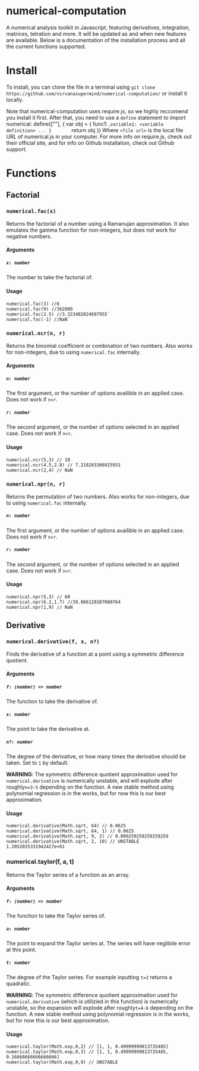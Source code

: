 # numerical-computation
A numerical analysis toolkit in Javascript, featuring derivatives, integration, matrices, tetration and more. It will be updated as and when new features are available. Below is a documentation of the installation process and all the current functions supported.

# Install
To install, you can clone the file in a terminal using `git clone https://github.com/nirvanasupermind/numerical-computation/` or install it locally. 

Note that numerical-computation uses require.js, so we highly reccomend you install it first. After that, you need to use a `define` statement to import numerical:
    define(["<file url>"], {
    var obj =  {
    func1: <func definition>,`
        variable1: <variable definition>
        ...
            }        `
            return obj
    })
Where `<file url>` is the local file URL of numerical.js in your computer. For more info on require.js, check out their official site, and for info on Github installation, check out Github support.

# Functions
## Factorial
### `numerical.fac(x)`
Returns the factorial of a number using a Ramanujan approximation. It also emulates the gamma function for non-integers, but does not work for negative numbers.
#### Arguments
##### `x: number`
The number to take the factorial of.
#### Usage
    numerical.fac(3) //6
    numerical.fac(9) //362880
    numerical.fac(2.5) //3.323402024697955`
    numerical.fac(-1) //NaN`

### `numerical.ncr(n, r)`
Returns the binomial coefficient or combination of two numbers. Also works for non-integers, due to using `numerical.fac` internally. 

#### Arguments
##### `n: number`
The first argument, or the number of options availible in an applied case. Does not work if `n<r`.
##### `r: number`
The second argument, or the number of options selected in an applied case. Does not work if `n<r`.

#### Usage
    numerical.ncr(5,3) // 10
    numerical.ncr(4.5,2.8) // 7.218203306925931
    numerical.ncr(2,4) // NaN

### `numerical.npr(n, r)`
Returns the permutation of two numbers. Also works for non-integers, due to using `numerical.fac` internally. 

##### `n: number`
The first argument, or the number of options availible in an applied case. Does not work if `n<r`.
##### `r: number`
The second argument, or the number of options selected in an applied case. Does not work if `n<r`.

#### Usage
    numerical.npr(5,3) // 60
    numerical.npr(6.2,1.7) //20.066120287080764
    numerical.npr(1,9) // NaN
## Derivative
### `numerical.derivative(f, x, n?)`
Finds the derivative of a function at a point using a symmetric difference quotient.

#### Arguments
##### `f: (number) => number`
The function to take the derivative of.
##### `x: number`
The point to take the derivative at.
#####  `n?: number`
The degree of the derivative, or how many times the
derivative should be taken. Set to `1` by default.

**WARNING**: The symmetric difference quotient approximation used for `numerical.derivative`
is numerically unstable, and will explode after roughly`n=3-5` depending on the function. A new stable method using polynomial regression is in the works, but for now this is our best approximation.

#### Usage
    numerical.derivative(Math.sqrt, 64) // 0.0625
    numerical.derivative(Math.sqrt, 64, 1) // 0.0625
    numerical.derivative(Math.sqrt, 9, 2) // 0.009259259259259259
    numerical.derivative(Math.sqrt, 2, 10) // UNSTABLE 1.2052035331942427e+61

### numerical.taylor(f, a, t)
Returns the Taylor series of a function as an array.

#### Arguments
##### `f: (number) => number`
The function to take the Taylor series of.
##### `a: number`
The point to expand the Taylor series at. The series will have neglibile error at this point.
##### `t: number`
The degree of the Taylor series. For example inputting `t=2` returns a quadratic. 


**WARNING**: The symmetric difference quotient approximation used for `numerical.derivative` (which is utilizied in this function)
is numerically unstable, so the expansion will explode after roughly`t=4-6` depending on the function. A new stable method using polynomial regression is in the works, but for now this is our best approximation.


#### Usage
    numerical.taylor(Math.exp,0,2) // [1, 1, 0.49999999813735485]
    numerical.taylor(Math.exp,0,3) // [1, 1, 0.49999999813735485, 0.16666666666666666]
    numerical.taylor(Math.exp,0,9) // UNSTABLE  
